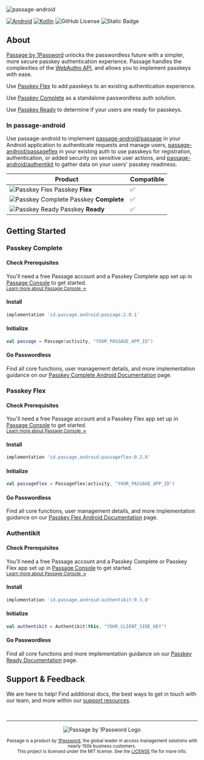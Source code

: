 ![passage-android](https://storage.googleapis.com/passage-docs/github-md-assets/passage-android.png)

[![Android](https://img.shields.io/badge/Android-3DDC84?logo=android&logoColor=white)](#) [![Kotlin](https://img.shields.io/badge/Kotlin-%237F52FF.svg?logo=kotlin&logoColor=white)](#) ![GitHub License](https://img.shields.io/github/license/passageidentity/passage-android)
![Static Badge](https://img.shields.io/badge/Built_by_1Password-grey?logo=1password)

## About

[Passage by 1Password](https://1password.com/product/passage) unlocks the passwordless future with a simpler, more secure passkey authentication experience. Passage handles the complexities of the [WebAuthn API](https://blog.1password.com/what-is-webauthn/), and allows you to implement passkeys with ease.

Use [Passkey Flex](https://docs.passage.id/flex) to add passkeys to an existing authentication experience.

Use [Passkey Complete](https://docs.passage.id/complete) as a standalone passwordless auth solution.

Use [Passkey Ready](https://docs.passage.id/passkey-ready) to determine if your users are ready for passkeys.

### In passage-android

Use passage-android to implement [passage-android/passage](https://github.com/passageidentity/passage-android/tree/main/passage) in your Android application to authenticate requests and manage users, [passage-android/passageflex](https://github.com/passageidentity/passage-android/tree/main/passageflex) in your existing auth to use passkeys for registration, authentication, or added security on sensitive user actions, and [passage-android/authentikit](https://github.com/passageidentity/passage-android/tree/main/authentikit) to gather data on your users' passkey readiness.

| Product                                                                                                                                  | Compatible |
| ---------------------------------------------------------------------------------------------------------------------------------------- | ---------- |
| ![Passkey Flex](https://storage.googleapis.com/passage-docs/github-md-assets/passage-passkey-flex-icon.png) Passkey **Flex**             | ✅         |
| ![Passkey Complete](https://storage.googleapis.com/passage-docs/github-md-assets/passage-passkey-complete-icon.png) Passkey **Complete** | ✅         |
| ![Passkey Ready](https://storage.googleapis.com/passage-docs/github-md-assets/passage-passkey-ready-icon.png) Passkey **Ready**          | ✅         |

## Getting Started

### Passkey Complete

#### Check Prerequisites

<p>
 You'll need a free Passage account and a Passkey Complete app set up in <a href="https://console.passage.id/">Passage Console</a> to get started. <br />
 <sub><a href="https://docs.passage.id/home#passage-console">Learn more about Passage Console →</a></sub>
</p>

#### Install

```gradle
implementation 'id.passage.android:passage:2.0.1'
```

#### Initialize

```kotlin
val passage = Passage(activity, "YOUR_PASSAGE_APP_ID")
```

#### Go Passwordless

Find all core functions, user management details, and more implementation guidance on our [Passkey Complete Android Documentation](https://docs.passage.id/complete/android/add-passage) page.

### Passkey Flex

#### Check Prerequisites

<p>
 You'll need a free Passage account and a Passkey Flex app set up in <a href="https://console.passage.id/">Passage Console</a> to get started. <br />
 <sub><a href="https://docs.passage.id/home#passage-console">Learn more about Passage Console →</a></sub>
</p>

#### Install

```gradle
implementation 'id.passage.android:passageflex:0.2.0'
```

#### Initialize

```kotlin
val passageFlex = PassageFlex(activity, "YOUR_PASSAGE_APP_ID")
```

#### Go Passwordless

Find all core functions, user management details, and more implementation guidance on our [Passkey Flex Android Documentation](https://docs.passage.id/flex/android/config) page.

### Authentikit

#### Check Prerequisites

<p>
 You'll need a free Passage account and a Passkey Complete or Passkey Flex app set up in <a href="https://console.passage.id/">Passage Console</a> to get started. <br />
 <sub><a href="https://docs.passage.id/home#passage-console">Learn more about Passage Console →</a></sub>
</p>

#### Install

```gradle
implementation 'id.passage.android:authentikit:0.1.0'
```

#### Initialize

```kotlin
val authentikit = Authentikit(this, "YOUR_CLIENT_SIDE_KEY")
```

#### Go Passwordless

Find all core functions and more implementation guidance on our [Passkey Ready Documentation](https://docs.passage.id/passkey-ready) page.

## Support & Feedback

We are here to help! Find additional docs, the best ways to get in touch with our team, and more within our [support resources](https://github.com/passageidentity/.github/blob/main/SUPPORT.md).

<br />

---

<p align="center">
    <picture>
      <source media="(prefers-color-scheme: dark)" srcset="https://storage.googleapis.com/passage-docs/github-md-assets/passage-by-1password-dark.png">
      <source media="(prefers-color-scheme: light)" srcset="https://storage.googleapis.com/passage-docs/github-md-assets/passage-by-1password-light.png">
      <img alt="Passage by 1Password Logo" src="https://storage.googleapis.com/passage-docs/github-md-assets/passage-by-1password-light.png">
    </picture>
</p>

<p align="center">
    <sub>Passage is a product by <a href="https://1password.com/product/passage">1Password</a>, the global leader in access management solutions with nearly 150k business customers.</sub><br />
    <sub>This project is licensed under the MIT license. See the <a href="LICENSE">LICENSE</a> file for more info.</sub>
</p>
